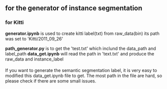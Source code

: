 ## for the generator of instance segmentation

### for Kitti
**generator.ipynb** is used to create kitti label(txt) from raw_data(bin) 
    its path was set to 'Kitti/2011_09_26'

**path_generator.py** is to get the 'test.txt' which inclund the data_path and label_path
**data_get.ipynb** will read the path in 'text.txt' and produce the raw_data and instance_label


####
If you want to generate the semantic segmentation label, it is very easy to modified this data_get.ipynb file  to get.
The most path in the file are hard, so please check if there are some small issues.